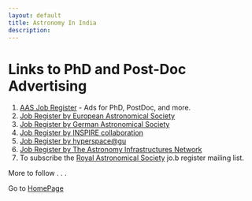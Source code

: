 ```yaml
---
layout: default
title: Astronomy In India
description: 
---
```

# Links to PhD and Post-Doc Advertising 

1. [AAS Job Register](https://jobregister.aas.org/) - Ads for PhD, PostDoc, and more.
2. [Job Register by European Astronomical Society](https://eas.unige.ch/jobs.jsp)
3. [Job Register by German Astronomical Society](http://www.astronomische-gesellschaft.org/en/activities/jobregister)
4. [Job Register by INSPIRE collaboration](https://inspirehep.net/jobs?sort=mostrecent&size=25&page=1&q=&field_of_interest=astro-ph)
5. [Job Register by hyperspace@gu](https://hyperspace.uni-frankfurt.de/tag/phd/)
6. [Job Register by The Astronomy Infrastructures Network](https://riastronomia.es/en/contratos-predoctorales/)
7. To subscribe the [Royal Astronomical Society](https://ras.ac.uk/membership/RAS-job-list) jo.b register mailing list.

More to follow . . .

Go to [HomePage](./../index.md)
